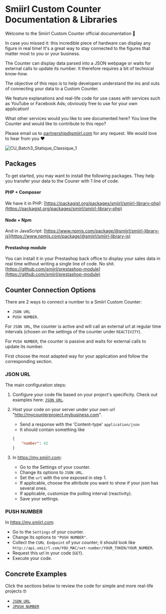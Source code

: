 
# Smiirl Custom Counter Documentation & Libraries

Welcome to the Smiirl Custom Counter official documentation 🥁 

In case you missed it: this incredible piece of hardware can display any figure in real time! It's a great way to stay connected to the figures that matter most to you or your business.

The Counter can display data parsed into a JSON webpage or waits for external calls to update its number. It therefore requires a bit of technical know-how. 

The objective of this repo is to help developers understand the ins and outs of connecting your data to a Custom Counter. 

We feature explanations and real-life code for use cases with services such as YouTube or Facebook Ads; obviously free to use for your own application!


What other services would you like to see documented here? You love the Counter and would like to contribute to this repo? 

Please email us to partnership@smiirl.com for any request. We would love to hear from you ❤️


![CU_Batch3_Statique_Classique_1](https://user-images.githubusercontent.com/9904720/117823144-72ac3580-b26d-11eb-8f61-57e06192698c.jpeg)


## Packages
To get started, you may want to install the following packages. They help you transfer your data to the Couner with 1 line of code. 
#### PHP + Composer
We have it in PHP: [https://packagist.org/packages/smiirl/smiirl-library-php](https://packagist.org/packages/smiirl/smiirl-library-php)

#### Node + Npm
And in JavaScript: [https://www.npmjs.com/package/@smiirl/smiirl-library-js](https://www.npmjs.com/package/@smiirl/smiirl-library-js)  

#### Prestashop module
You can install it in your Prestashop back office to display your sales data in real time without writing a single line of code. No shit.
[https://github.com/smiirl/prestashop-module](https://github.com/smiirl/prestashop-module)


## Counter Connection Options

There are 2 ways to connect a number to a Smiirl Custom Counter:
- `JSON URL` 
- `PUSH NUMBER`.

For `JSON URL`, the counter is active and will call an external url at regular time intervals 
(chosen on the settings of the counter under `REACTIVITY`).

For `PUSH NUMBER`, the counter is passive and waits for external calls to update its number.

First choose the most adapted way for your application and follow the corresponding section.

### JSON URL
The main configuration steps:
1. Configure your code file based on your project's specificity. Check out examples here: [`JSON URL`](/samples/JSON_URL_EXAMPLES.md).
2. Host your code on your server under your own url "http://mycounterproject.mybusiness.com".
    - Send a response with the 'Content-type' `application/json`
    - It should contain something like
    ```json 
    {
        "number": 42
    }
    ```
    
2. In https://my.smiirl.com:
    - Go to the Settings of your counter.
    - Change its options to `JSON URL`. 
    - Set the `url` with the one exposed in step 1.
    - If applicable, choose the attribute you want to show if your json has several ones.
    - If applicable, customize the polling interval (reactivity).
    - Save your settings.
    
### PUSH NUMBER
In https://my.smiirl.com:
- Go to the `Settings` of your counter.
- Change its options to `"PUSH NUMBER"`. 
- Collect the `CURL Endpoint` of your counter;
 it should look like 
```http://api.smiirl.com/YOU_MAC/set-number/YOUR_TOKEN/YOUR_NUMBER```. 
- Request this url in your code (`GET`).
- Execute your code.


## Concrete Examples
Click the sections below to review the code for simple and more real-life projects 🤓
- [`JSON URL`](/samples/JSON_URL_EXAMPLES.md)
- [`JPUSH NUMBER`](/samples/PUSH_NUMBER_EXAMPLES.md)
